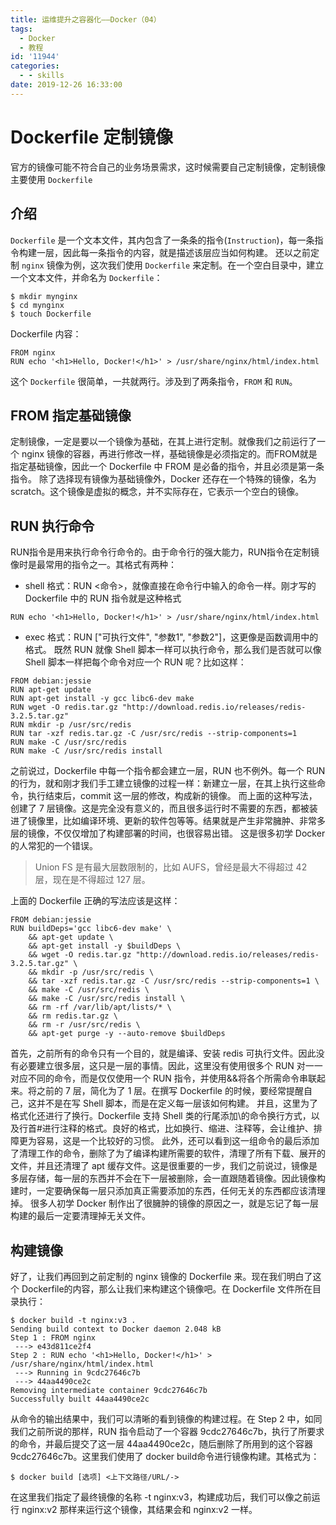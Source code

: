 ```yaml
---
title: 运维提升之容器化——Docker（04）
tags:
  - Docker
  - 教程
id: '11944'
categories:
  - - skills
date: 2019-12-26 16:33:00
---
```


# Dockerfile 定制镜像

官方的镜像可能不符合自己的业务场景需求，这时候需要自己定制镜像，定制镜像主要使用 `Dockerfile`

## 介绍

`Dockerfile` 是一个文本文件，其内包含了一条条的指令(`Instruction`)，每一条指令构建一层，因此每一条指令的内容，就是描述该层应当如何构建。 还以之前定制 `nginx` 镜像为例，这次我们使用 `Dockerfile` 来定制。在一个空白目录中，建立一个文本文件，并命名为 `Dockerfile`：

```
$ mkdir mynginx
$ cd mynginx
$ touch Dockerfile
```

Dockerfile 内容：

```
FROM nginx
RUN echo '<h1>Hello, Docker!</h1>' > /usr/share/nginx/html/index.html
```

这个 `Dockerfile` 很简单，一共就两行。涉及到了两条指令，`FROM` 和 `RUN`。

## FROM 指定基础镜像

定制镜像，一定是要以一个镜像为基础，在其上进行定制。就像我们之前运行了一个 nginx 镜像的容器，再进行修改一样，基础镜像是必须指定的。而FROM就是指定基础镜像，因此一个 Dockerfile 中 FROM 是必备的指令，并且必须是第一条指令。 除了选择现有镜像为基础镜像外，Docker 还存在一个特殊的镜像，名为scratch。这个镜像是虚拟的概念，并不实际存在，它表示一个空白的镜像。

## RUN 执行命令

RUN指令是用来执行命令行命令的。由于命令行的强大能力，RUN指令在定制镜像时是最常用的指令之一。其格式有两种：

*   shell 格式：RUN <命令>，就像直接在命令行中输入的命令一样。刚才写的 Dockerfile 中的 RUN 指令就是这种格式

```
RUN echo '<h1>Hello, Docker!</h1>' > /usr/share/nginx/html/index.html
```

*   exec 格式：RUN \["可执行文件", "参数1", "参数2"\]，这更像是函数调用中的格式。 既然 RUN 就像 Shell 脚本一样可以执行命令，那么我们是否就可以像 Shell 脚本一样把每个命令对应一个 RUN 呢？比如这样：

```
FROM debian:jessie
RUN apt-get update
RUN apt-get install -y gcc libc6-dev make
RUN wget -O redis.tar.gz "http://download.redis.io/releases/redis-3.2.5.tar.gz"
RUN mkdir -p /usr/src/redis
RUN tar -xzf redis.tar.gz -C /usr/src/redis --strip-components=1
RUN make -C /usr/src/redis
RUN make -C /usr/src/redis install
```

之前说过，Dockerfile 中每一个指令都会建立一层，RUN 也不例外。每一个 RUN 的行为，就和刚才我们手工建立镜像的过程一样：新建立一层，在其上执行这些命令，执行结束后，commit 这一层的修改，构成新的镜像。 而上面的这种写法，创建了 7 层镜像。这是完全没有意义的，而且很多运行时不需要的东西，都被装进了镜像里，比如编译环境、更新的软件包等等。结果就是产生非常臃肿、非常多层的镜像，不仅仅增加了构建部署的时间，也很容易出错。 这是很多初学 Docker 的人常犯的一个错误。

> Union FS 是有最大层数限制的，比如 AUFS，曾经是最大不得超过 42 层，现在是不得超过 127 层。

上面的 Dockerfile 正确的写法应该是这样：

```
FROM debian:jessie
RUN buildDeps='gcc libc6-dev make' \
    && apt-get update \
    && apt-get install -y $buildDeps \
    && wget -O redis.tar.gz "http://download.redis.io/releases/redis-3.2.5.tar.gz" \
    && mkdir -p /usr/src/redis \
    && tar -xzf redis.tar.gz -C /usr/src/redis --strip-components=1 \
    && make -C /usr/src/redis \
    && make -C /usr/src/redis install \
    && rm -rf /var/lib/apt/lists/* \
    && rm redis.tar.gz \
    && rm -r /usr/src/redis \
    && apt-get purge -y --auto-remove $buildDeps
```

首先，之前所有的命令只有一个目的，就是编译、安装 redis 可执行文件。因此没有必要建立很多层，这只是一层的事情。因此，这里没有使用很多个 RUN 对一一对应不同的命令，而是仅仅使用一个 RUN 指令，并使用&&将各个所需命令串联起来。将之前的 7 层，简化为了 1 层。在撰写 Dockerfile 的时候，要经常提醒自己，这并不是在写 Shell 脚本，而是在定义每一层该如何构建。 并且，这里为了格式化还进行了换行。Dockerfile 支持 Shell 类的行尾添加\\的命令换行方式，以及行首#进行注释的格式。良好的格式，比如换行、缩进、注释等，会让维护、排障更为容易，这是一个比较好的习惯。 此外，还可以看到这一组命令的最后添加了清理工作的命令，删除了为了编译构建所需要的软件，清理了所有下载、展开的文件，并且还清理了 apt 缓存文件。这是很重要的一步，我们之前说过，镜像是多层存储，每一层的东西并不会在下一层被删除，会一直跟随着镜像。因此镜像构建时，一定要确保每一层只添加真正需要添加的东西，任何无关的东西都应该清理掉。 很多人初学 Docker 制作出了很臃肿的镜像的原因之一，就是忘记了每一层构建的最后一定要清理掉无关文件。

## 构建镜像

好了，让我们再回到之前定制的 nginx 镜像的 Dockerfile 来。现在我们明白了这个 Dockerfile的内容，那么让我们来构建这个镜像吧。在 Dockerfile 文件所在目录执行：

```
$ docker build -t nginx:v3 .
Sending build context to Docker daemon 2.048 kB
Step 1 : FROM nginx
 ---> e43d811ce2f4
Step 2 : RUN echo '<h1>Hello, Docker!</h1>' > /usr/share/nginx/html/index.html
 ---> Running in 9cdc27646c7b
 ---> 44aa4490ce2c
Removing intermediate container 9cdc27646c7b
Successfully built 44aa4490ce2c
```

从命令的输出结果中，我们可以清晰的看到镜像的构建过程。在 Step 2 中，如同我们之前所说的那样，RUN 指令启动了一个容器 9cdc27646c7b，执行了所要求的命令，并最后提交了这一层 44aa4490ce2c，随后删除了所用到的这个容器 9cdc27646c7b。这里我们使用了 docker build命令进行镜像构建。其格式为：

```
$ docker build [选项] <上下文路径/URL/->
```

在这里我们指定了最终镜像的名称 -t nginx:v3，构建成功后，我们可以像之前运行 nginx:v2 那样来运行这个镜像，其结果会和 nginx:v2 一样。